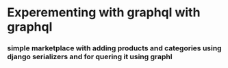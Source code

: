 # Experementing with graphql with graphql

### simple marketplace with adding products and categories using django serializers and for quering it using graphl
